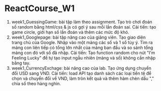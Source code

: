 # ReactCourse_W1
1. week1_GuessingGame: bài tập làm theo assignment. Tạo trò chơi đoán số random bằng html/css & js có gợi ý sau mỗi lần đoán sai. Cải tiến: tạo game circle, giới hạn số lần đoán và thêm các mức độ khó.
2. week1_Googlepage: bài tập nâng cao của giảng viên. Tạo giao diện trang chủ của Google. Nhập vào một mảng các số và 1 số tùy ý. Tìm ra mảng con liên tiếp có tổng lớn nhất của mảng ban đầu và so sánh tổng mảng con đó với số đã nhập. Cải tiến: Tạo function random cho nút "I'm Feeling Lucky" để tự tạo input ngẫu nhiên (mảng và số) không cần nhập bằng tay.
3. week1_CurrencyExchage: bài nâng cao của lab. Tạo ứng dụng chuyển đổi USD sang VND. Cải tiến: load API tạo danh sách các loại tiền tệ để chọn và chuyển đổi về VND, làm tròn kết quả và thêm hàm chèn dấu "," chia số theo hàng nghìn.
